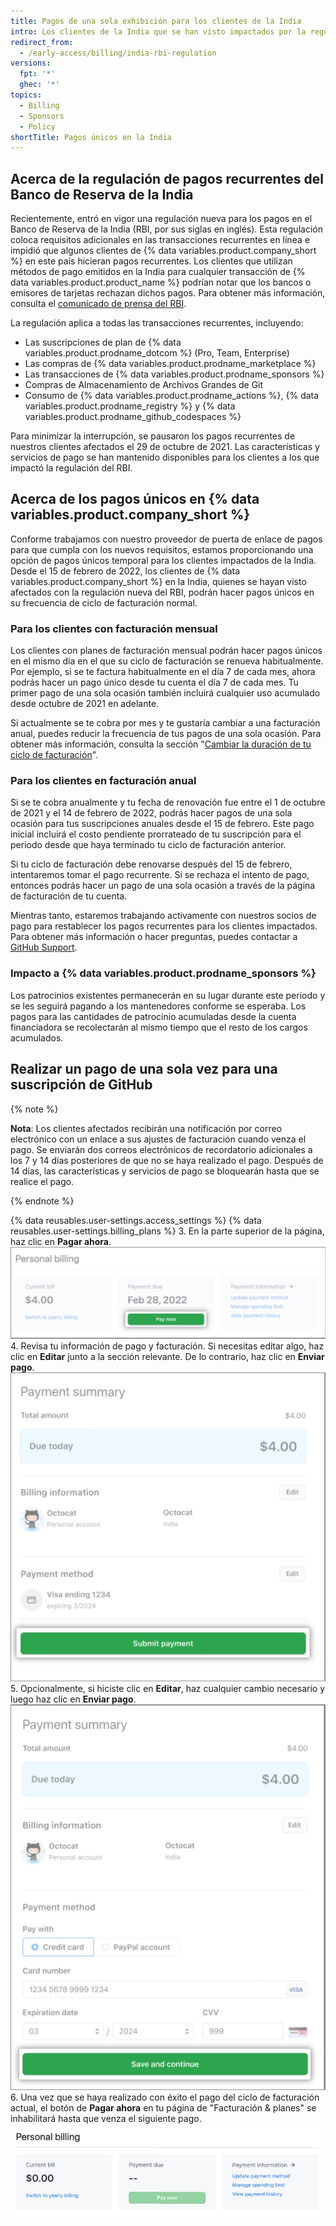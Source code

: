 ```yaml
---
title: Pagos de una sola exhibición para los clientes de la India
intro: Los clientes de la India que se han visto impactados por la regulación de pagos recurrentes del Banco de Reserva de la India ahora pueden hacer pagos únicos para sus suscripciones y servicios de GitHub.
redirect_from:
  - /early-access/billing/india-rbi-regulation
versions:
  fpt: '*'
  ghec: '*'
topics:
  - Billing
  - Sponsors
  - Policy
shortTitle: Pagos únicos en la India
---
```



## Acerca de la regulación de pagos recurrentes del Banco de Reserva de la India

Recientemente, entró en vigor una regulación nueva para los pagos en el Banco de Reserva de la India (RBI, por sus siglas en inglés). Esta regulación coloca requisitos adicionales en las transacciones recurrentes en línea e impidió que algunos clientes de {% data variables.product.company_short %} en este país hicieran pagos recurrentes. Los clientes que utilizan métodos de pago emitidos en la India para cualquier transacción de {% data variables.product.product_name %} podrían notar que los bancos o emisores de tarjetas rechazan dichos pagos. Para obtener más información, consulta el [comunicado de prensa del RBI](https://www.rbi.org.in/Scripts/BS_PressReleaseDisplay.aspx?prid=51353).

La regulación aplica a todas las transacciones recurrentes, incluyendo:
- Las suscripciones de plan de {% data variables.product.prodname_dotcom %} (Pro, Team, Enterprise)
- Las compras de {% data variables.product.prodname_marketplace %}
- Las transacciones de {% data variables.product.prodname_sponsors %}
- Compras de Almacenamiento de Archivos Grandes de Git
- Consumo de {% data variables.product.prodname_actions %}, {% data variables.product.prodname_registry %} y {% data variables.product.prodname_github_codespaces %}

Para minimizar la interrupción, se pausaron los pagos recurrentes de nuestros clientes afectados el 29 de octubre de 2021. Las características y servicios de pago se han mantenido disponibles para los clientes a los que impactó la regulación del RBI.

## Acerca de los pagos únicos en {% data variables.product.company_short %}

Conforme trabajamos con nuestro proveedor de puerta de enlace de pagos para que cumpla con los nuevos requisitos, estamos proporcionando una opción de pagos únicos temporal para los clientes impactados de la India. Desde el 15 de febrero de 2022, los clientes de {% data variables.product.company_short %} en la India, quienes se hayan visto afectados con la regulación nueva del RBI, podrán hacer pagos únicos en su frecuencia de ciclo de facturación normal.

### Para los clientes con facturación mensual

Los clientes con planes de facturación mensual podrán hacer pagos únicos en el mismo día en el que su ciclo de facturación se renueva habitualmente. Por ejemplo, si se te factura habitualmente en el día 7 de cada mes, ahora podrás hacer un pago único desde tu cuenta el día 7 de cada mes. Tu primer pago de una sola ocasión también incluirá cualquier uso acumulado desde octubre de 2021 en adelante.

Si actualmente se te cobra por mes y te gustaría cambiar a una facturación anual, puedes reducir la frecuencia de tus pagos de una sola ocasión. Para obtener más información, consulta la sección "[Cambiar la duración de tu ciclo de facturación](/en/billing/managing-your-github-billing-settings/changing-the-duration-of-your-billing-cycle)".

### Para los clientes en facturación anual

Si se te cobra anualmente y tu fecha de renovación fue entre el 1 de octubre de 2021 y el 14 de febrero de 2022, podrás hacer pagos de una sola ocasión para tus suscripciones anuales desde el 15 de febrero. Este pago inicial incluirá el costo pendiente prorrateado de tu suscripción para el periodo desde que haya terminado tu ciclo de facturación anterior.

Si tu ciclo de facturación debe renovarse después del 15 de febrero, intentaremos tomar el pago recurrente. Si se rechaza el intento de pago, entonces podrás hacer un pago de una sola ocasión a través de la página de facturación de tu cuenta.

Mientras tanto, estaremos trabajando activamente con nuestros socios de pago para restablecer los pagos recurrentes para los clientes impactados. Para obtener más información o hacer preguntas, puedes contactar a [GitHub Support](https://support.github.com/contact).

### Impacto a {% data variables.product.prodname_sponsors %}

Los patrocinios existentes permanecerán en su lugar durante este periodo y se les seguirá pagando a los mantenedores conforme se esperaba. Los pagos para las cantidades de patrocinio acumuladas desde la cuenta financiadora se recolectarán al mismo tiempo que el resto de los cargos acumulados.

## Realizar un pago de una sola vez para una suscripción de GitHub

{% note %}

**Nota**: Los clientes afectados recibirán una notificación por correo electrónico con un enlace a sus ajustes de facturación cuando venza el pago. Se enviarán dos correos electrónicos de recordatorio adicionales a los 7 y 14 días posteriores de que no se haya realizado el pago. Después de 14 días, las características y servicios de pago se bloquearán hasta que se realice el pago.

{% endnote %}

{% data reusables.user-settings.access_settings %}
{% data reusables.user-settings.billing_plans %}
3. En la parte superior de la página, haz clic en **Pagar ahora**. ![Botón "pagar ahora" para el pago de única ocasión](/assets/images/help/billing/pay-now-button.png)
4. Revisa tu información de pago y facturación. Si necesitas editar algo, haz clic en **Editar** junto a la sección relevante. De lo contrario, haz clic en **Enviar pago**. ![Resumen de pago de única ocasión](/assets/images/help/billing/payment-summary.png)
5. Opcionalmente, si hiciste clic en **Editar**, haz cualquier cambio necesario y luego haz clic en **Enviar pago**. ![Resumen de ediciones de pagos de única ocasión](/assets/images/help/billing/payment-summary-edit.png)
6. Una vez que se haya realizado con éxito el pago del ciclo de facturación actual, el botón de **Pagar ahora** en tu página de "Facturación & planes" se inhabilitará hasta que venza el siguiente pago. ![Botón de "hacer pago de una sola ocasión" inhabilitado](/assets/images/help/billing/pay-now-button-disabled.png)
  
